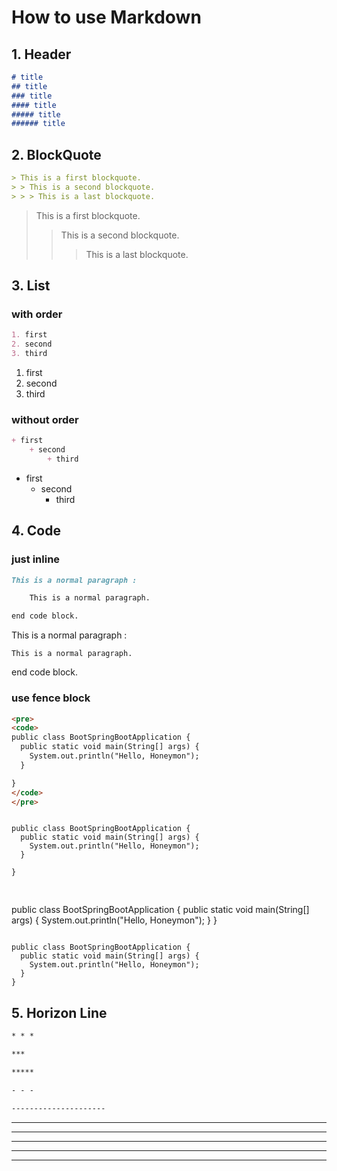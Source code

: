 # How to use Markdown

## 1. Header

```markdown
# title
## title
### title
#### title
##### title
###### title
```

## 2. BlockQuote
```markdown
> This is a first blockquote.
> > This is a second blockquote.
> > > This is a last blockquote.
```
> This is a first blockquote.
> > This is a second blockquote.
> >
> > > This is a last blockquote.

## 3. List
### with order
```markdown
1. first
2. second
3. third
```
1. first
2. second
3. third

### without order
```markdown
+ first
	+ second
		+ third
```
+ first
	+ second
		+ third

## 4. Code
### just inline
```markdown
This is a normal paragraph :

	This is a normal paragraph.

end code block.
```
This is a normal paragraph :

	This is a normal paragraph.

end code block.

### use fence block
```markdown
<pre>
<code>
public class BootSpringBootApplication {
  public static void main(String[] args) {
    System.out.println("Hello, Honeymon");
  }

}
</code>
</pre>
```
<pre>
<code>
public class BootSpringBootApplication {
  public static void main(String[] args) {
    System.out.println("Hello, Honeymon");
  }

}
</code>
</pre>

```markdown

```
public class BootSpringBootApplication {
  public static void main(String[] args) {
    System.out.println("Hello, Honeymon");
  }
}
```

```

```
public class BootSpringBootApplication {
  public static void main(String[] args) {
    System.out.println("Hello, Honeymon");
  }
}
```

## 5. Horizon Line
```markdown
* * *

***

*****

- - -

---------------------
```

* * *

***

*****

- - -

---------------------
